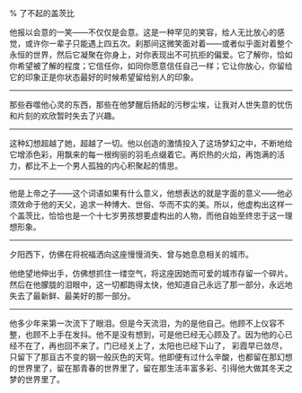% 了不起的盖茨比

他报以会意的一笑——不仅仅是会意。这是一种罕见的笑容，给人无比放心的感觉，或许你一辈子只能遇上四五次。刹那间这微笑面对着——或者似乎面对着整个永恒的世界，然后它凝聚在你身上，对你表现出不可抗拒的偏爱。它了解你，恰如你希望被了解的程度；它信任你，如同你愿意信任自己一样；它让你放心，你留给它的印象正是你状态最好的时候希望留给别人的印象。

------

那些吞噬他心灵的东西，那些在他梦醒后扬起的污秽尘埃，让我对人世失意的忧伤和片刻的欢欣暂时失去了兴趣。

------

这种幻想超越了她，超越了一切。他以创造的激情投入了这场梦幻之中，不断地给它增添色彩，用飘来的每一根绚丽的羽毛点缀着它。再炽热的火焰，再饱满的活力，都比不上一个男人孤独的内心积聚起的情思。

------

他是上帝之子——这个词语如果有什么意义，他想表达的就是字面的意义——他必须效命于他的天父，追求一种博大、世俗、华而不实的美。所以，他虚构出这样一个盖茨比，恰恰也是一个十七岁男孩想要虚构出的人物，而他自始至终忠于这一理想形象。

------

夕阳西下，仿佛在将祝福洒向这座慢慢消失、曾与她息息相关的城市。

他绝望地伸出手，仿佛想抓住一缕空气，将这座因她而可爱的城市存留一个碎片。然后在他朦胧的泪眼中，这一切都跑得太快，他知道自己永远了那一部分，永远地失去了最新鲜、最美好的那一部分。

------

他多少年来第一次流下了眼泪。但是今天流泪，为的是他自己。他顾不上仪容不整，也顾不上手在发抖。他不是没有想到，可是他已经无心顾及了。因为他的心已经不在了，再也回不来了。门已经关上了，太阳也已经下山了， 彩霞早已敛尽，只留下了那亘古不变的钢一般灰色的天穹。他即便有过什么辛酸，也都留在那幻想的世界里了，留在那青春的世界里了，留在那生活丰富多彩、引得他大做其冬天之梦的世界里了。
